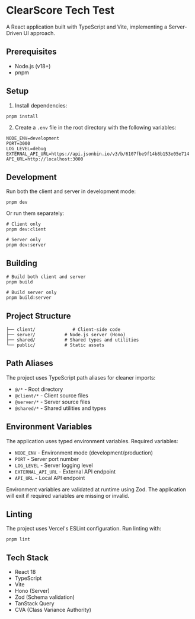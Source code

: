 # ClearScore Tech Test

A React application built with TypeScript and Vite, implementing a Server-Driven UI approach.

## Prerequisites

- Node.js (v18+)
- pnpm

## Setup

1. Install dependencies:
```
pnpm install
```

2. Create a `.env` file in the root directory with the following variables:
```
NODE_ENV=development
PORT=3000
LOG_LEVEL=debug
EXTERNAL_API_URL=https://api.jsonbin.io/v3/b/6107fbe9f14b8b153e05e714
API_URL=http://localhost:3000
```

## Development

Run both the client and server in development mode:
```
pnpm dev
```

Or run them separately:
```
# Client only
pnpm dev:client

# Server only
pnpm dev:server
```

## Building
```
# Build both client and server
pnpm build

# Build server only
pnpm build:server
```

## Project Structure
```
├── client/              # Client-side code
├── server/           # Node.js server (Hono)
├── shared/           # Shared types and utilities
└── public/           # Static assets
```

## Path Aliases

The project uses TypeScript path aliases for cleaner imports:

- `@/*` - Root directory
- `@client/*` - Client source files
- `@server/*` - Server source files
- `@shared/*` - Shared utilities and types

## Environment Variables

The application uses typed environment variables. Required variables:

- `NODE_ENV` - Environment mode (development/production)
- `PORT` - Server port number
- `LOG_LEVEL` - Server logging level
- `EXTERNAL_API_URL` - External API endpoint
- `API_URL` - Local API endpoint

Environment variables are validated at runtime using Zod. The application will exit if required variables are missing or invalid.

## Linting

The project uses Vercel's ESLint configuration. Run linting with:
```
pnpm lint
```

## Tech Stack

- React 18
- TypeScript
- Vite
- Hono (Server)
- Zod (Schema validation)
- TanStack Query
- CVA (Class Variance Authority)